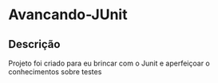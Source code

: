 # Avancando-JUnit

<h2>Descrição</h2>
<p>Projeto foi criado para eu brincar com o Junit e aperfeiçoar o conhecimentos sobre testes
